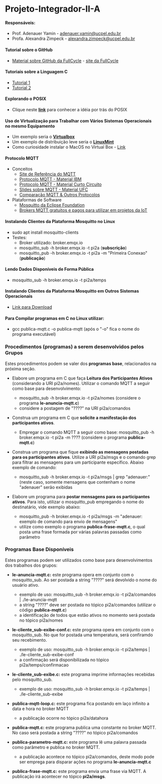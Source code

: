 # Projeto-Integrador-II-A

#### Responsáveis:
  * Prof. Adenauer Yamin - adenauer.yamin@ucpel.edu.br
  * Profa. Alexandra Zimpeck - alexandra.zimpeck@ucpel.edu.br

#### Tutorial sobre o GitHub
  * [Material sobre GitHub da FullCycle](https://fullcycle.com.br/git-e-github/) - [site da FullCycle](https://fullcycle.com.br/)

#### Tutoriais sobre a Linguagem C
  * [Tutorial 1](https://pt.wikibooks.org/wiki/Programar_em_C)
  * [Tutorial 2](https://wiki.ifsc.edu.br/mediawiki/index.php/AULA_5_-_Introdu%C3%A7%C3%A3o_%C3%A0_Linguagem_C_-_FIC#INTRODU.C3.87.C3.83O)

#### Explorando o POSIX
  * Clique neste **[link](https://pt.wikipedia.org/wiki/POSIX)** para conhecer a idéia por trás do POSIX

#### Uso de Virtualização para Trabalhar com Vários Sistemas Operacionais no mesmo Equipamento
  * Um exemplo seria o **[Virtualbox](https://www.virtualbox.org/)**
  * Um exemplo de distribuição leve seria o **[LinuxMint](https://linuxmint.com/)**
  * Como curiosidade instalar o MacOS no Virtual Box - [Link](https://youtu.be/Tru8CDZkpiY)

#### Protocolo MQTT
  * Conceitos
    * [Site de Referência do MQTT](https://mqtt.org/)
    * [Protocolo MQTT - Material IBM](https://www.ibm.com/developerworks/br/library/iot-mqtt-why-good-for-iot/index.html)
    * [Protocolo MQTT - Material Curto Circuito](https://www.curtocircuito.com.br/blog/introducao-ao-mqtt/)
    * [Slides sobre MQTT - Material UFC](https://pt.slideshare.net/MaurcioMoreiraNeto/protocolo-mqtt-redes-de-computadores)
    * [Comparação MQTT & Outros Protocolos](https://medium.com/internet-das-coisas/iot-05-dando-uma-breve-an%C3%A1lise-no-protocolo-mqtt-e404e977fbb6)
  * Plataformas de Software
    * [Mosquitto da Eclipse Foundation](https://mosquitto.org)
    * [Brokers MQTT gratuitos e pagos para utilizar em projetos da IoT](https://diyprojects.io/8-online-mqtt-brokers-iot-connected-objects-cloud/#.XzfHmEl7nUI)


#### Instalando Clientes da Plataforma Mosquitto no Linux

* sudo apt install mosquitto-clients
* Testes: 
  * Broker utilizado: broker.emqx.io
  * mosquitto_sub -h broker.emqx.io -t pi2a  (**subscrição**)
  * mosquitto_pub -h broker.emqx.io -t pi2a -m "Primeira Conexao"   (**publicação**)

#### Lendo Dados Disponíveis de Forma Pública

  * mosquitto_sub -h broker.emqx.io -t pi2a/temps

#### Instalando Clientes da Plataforma Mosquitto em Outros Sistemas Operacionais

* [Link para Download](https://mosquitto.org/download/)

#### Para Compilar programas em C no Linux utilizar:
* gcc publica-mqtt.c -o publica-mqtt  (após o "-o" fica o nome do programa executável)

### Procedimentos (programas) a serem desenvolvidos pelos Grupos

Estes procedimentos podem se valer dos **programas base**, relacionados na próxima seção.

* Elabore um programa em C que faça **Leitura dos Participantes Ativos** (considerando a URI pi2a/nomes). Utilizar o comando MQTT a seguir como base para desenvolvimento: 
  * mosquitto_sub -h broker.emqx.io -t pi2a/nomes (considere o programa **le-anuncia-mqtt.c**)
  * considere a postagem de "????" na URI pi2a/comandos

* Construa um programa em C que **solicite a manifestação dos participantes ativos**. 
  * Empregar o comando MQTT a seguir como base: mosquitto_pub -h broker.emqx.io -t pi2a -m ???? (considere o programa **publica-mqtt.c**)

* Construa um programa que fique **exibindo as mensagens postadas para os participantes ativos**. Utilize a URI pi2a/msgs e o comando grep para filtrar as mensagens para um participante específico. Abaixo exemplo de comando:
   *  mosquitto_sub -h broker.emqx.io -t pi2a/msgs | grep "adenauer:" (neste caso, somente mensagens que contenham o nome "adenauer" serão exibidas

* Elabore um programa para **postar mensagens para os participantes ativos**. Para isto, utilizar o mosquitto_pub empregando o nome do destinatário, vide exemplo abaixo:
   *  mosquitto_pub -h broker.emqx.io -t pi2a/msgs -m "adenauer: exemplo de comando para envio de mensagens"
   *  utilize como exemplo o programa **publica-frase-mqtt.c**, o qual posta uma frase formada por várias palavras passadas como parâmetro

### Programas Base Disponíveis

Estes programas podem ser utilizados como base para desenvolvimentos dos trabalhos dos grupos:

* **le-anuncia-mqtt.c:** este programa opera em conjunto com o mosquitto_sub. Ao ser postada a string "????" será devolvido o nome do usuário ativo.
  * exemplo de uso: mosquitto_sub -h broker.emqx.io -t pi2a/comandos | ./le-anuncia-mqtt
  * a string "????" deve ser postada no tópico pi2a/comandos (utilizar o código **publica-mqtt.c**)
  * a identificação de todos que estão ativos no momento será postada no tópico pi2a/nomes

* **le-cliente_sub-exibe-conf.c:** este programa opera em conjunto com o mosquitto_sub. No que for postada uma temperatura, será confiramdo seu recebimento.
  * exemplo de uso: mosquitto_sub -h broker.emqx.io -t pi2a/temps | ./le-cliente_sub-exibe-conf
  * a confirmação será disponibilizada no tópico pi2a/temps/confirmacao

* **le-cliente_sub-exibe.c:** este programa imprime informações recebidas pelo mosquitto_sub.
  * exemplo de uso: mosquitto_sub -h broker.emqx.io -t pi2a/temps | ./le-cliente_sub-exibe

* **publica-mqtt-loop.c:** este programa fica postando em laço infinito a data e hora no broker MQTT
  * a publicação ocorre no tópico pi2a/datahora

* **publica-mqtt.c:** este programa publica uma constante no broker MQTT. No caso será postada a string "????" no tópico pi2a/comandos 

* **publica-parametro-mqtt.c:** este programa lê uma palavra passada como parâmetro e publica no broker MQTT.
  * a publicação acontece no tópico pi2a/comandos, deste modo pode ser emprega para disparar ações no programa **le-anuncia-mqtt.c**

* **publica-frase-mqtt.c:** este programa envia uma frase via MQTT. A publicação irá acontecer no tópico **pi2a/msgs**.
